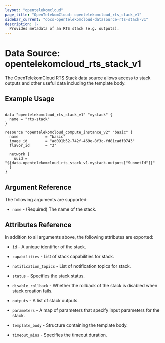 ```yaml
---
layout: "opentelekomcloud"
page_title: "OpenTelekomCloud: opentelekomcloud_rts_stack_v1"
sidebar_current: "docs-opentelekomcloud-datasource-rts-stack-v1"
description: |-
  Provides metadata of an RTS stack (e.g. outputs).
---
```


# Data Source: opentelekomcloud_rts_stack_v1

The OpenTelekomCloud RTS Stack data source allows access to stack outputs and other useful data including the template body.

## Example Usage


```hcl

data "opentelekomcloud_rts_stack_v1" "mystack" {
  name = "rts-stack"
}

resource "opentelekomcloud_compute_instance_v2" "basic" {
  name            = "basic"
  image_id        = "ad091b52-742f-469e-8f3c-fd81cadf0743"
  flavor_id       = "3"

  network {
    uuid = "${data.opentelekomcloud_rts_stack_v1.mystack.outputs["SubnetId"]}"
  }
}
```

## Argument Reference
The following arguments are supported:

* `name` - (Required) The name of the stack.

## Attributes Reference
In addition to all arguments above, the following attributes are exported:

* `id` - A unique identifier of the stack.

* `capabilities` - List of stack capabilities for stack.

* `notification_topics` - List of notification topics for stack.

* `status` - Specifies the stack status.

* `disable_rollback` - Whether the rollback of the stack is disabled when stack creation fails.

* `outputs` - A list of stack outputs.

* `parameters` - A map of parameters that specify input parameters for the stack.

* `template_body` - Structure containing the template body.

* `timeout_mins` - Specifies the timeout duration.

